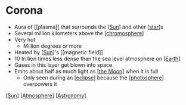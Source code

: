 # Corona

- Aura of [[plasma]] that surrounds the [[Sun]] and other [[star]]s
- Several million kilometers above the [[chromosphere]]
- Very hot
  - Million degrees or more
- Heated by [[Sun]]'s [[magnetic field]]
- 10 trillion times less dense than the sea level atmosphere on [[Earth]]
- Gases in this layer get blown into space
- Emits about half as much light as [[the Moon]] when it is full
  - Only seen during an [[eclipse]] because the [[photosphere]] overpowers it

[[Sun]] [[Atmosphere]] [[Astronomy]]

[//begin]: # "Autogenerated link references for markdown compatibility"
[Sun]: sun "Sun"
[star]: star "Star"
[chromosphere]: chromosphere "Chromosphere"
[Sun]: sun "Sun"
[Earth]: earth "Earth 🜨"
[the Moon]: the-moon "The Moon"
[eclipse]: eclipse "Eclipse"
[photosphere]: photosphere "Photosphere"
[Sun]: sun "Sun"
[Atmosphere]: atmosphere "Atmosphere"
[Astronomy]: astronomy "Astronomy"
[//end]: # "Autogenerated link references"